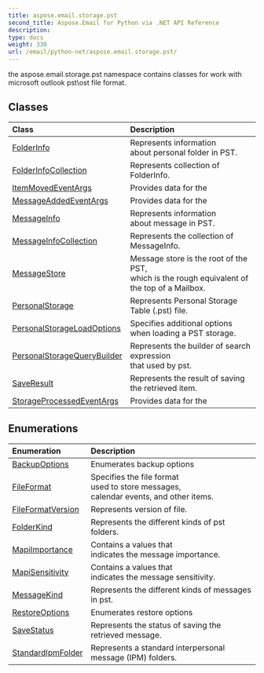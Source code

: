 ```yaml
---
title: aspose.email.storage.pst
second_title: Aspose.Email for Python via .NET API Reference
description: 
type: docs
weight: 330
url: /email/python-net/aspose.email.storage.pst/
---
```



the aspose.email.storage.pst namespace contains classes for work with microsoft outlook pst\ost file format.

## Classes
| Class | Description |
| :- | :- |
|[FolderInfo](/email/python-net/aspose.email.storage.pst/folderinfo/)|Represents information<br/>            about personal folder in PST.|
|[FolderInfoCollection](/email/python-net/aspose.email.storage.pst/folderinfocollection/)|Represents collection of FolderInfo.|
|[ItemMovedEventArgs](/email/python-net/aspose.email.storage.pst/itemmovedeventargs/)|Provides data for the|
|[MessageAddedEventArgs](/email/python-net/aspose.email.storage.pst/messageaddedeventargs/)|Provides data for the|
|[MessageInfo](/email/python-net/aspose.email.storage.pst/messageinfo/)|Represents information<br/>            about message in PST.|
|[MessageInfoCollection](/email/python-net/aspose.email.storage.pst/messageinfocollection/)|Represents the collection of MessageInfo.|
|[MessageStore](/email/python-net/aspose.email.storage.pst/messagestore/)|Message store is the root of the PST, <br/>            which is the rough equivalent of the top of a Mailbox.|
|[PersonalStorage](/email/python-net/aspose.email.storage.pst/personalstorage/)|Represents Personal Storage Table (.pst) file.|
|[PersonalStorageLoadOptions](/email/python-net/aspose.email.storage.pst/personalstorageloadoptions/)|Specifies additional options when loading a PST storage.|
|[PersonalStorageQueryBuilder](/email/python-net/aspose.email.storage.pst/personalstoragequerybuilder/)|Represents the builder of search expression<br/>            that used by pst.|
|[SaveResult](/email/python-net/aspose.email.storage.pst/saveresult/)|Represents the result of saving the retrieved item.|
|[StorageProcessedEventArgs](/email/python-net/aspose.email.storage.pst/storageprocessedeventargs/)|Provides data for the|
## Enumerations
| Enumeration | Description |
| :- | :- |
|[BackupOptions](/email/python-net/aspose.email.storage.pst/backupoptions/)|Enumerates backup options|
|[FileFormat](/email/python-net/aspose.email.storage.pst/fileformat/)|Specifies the file format <br/>            used to store messages, <br/>            calendar events, and other items.|
|[FileFormatVersion](/email/python-net/aspose.email.storage.pst/fileformatversion/)|Represents version of file.|
|[FolderKind](/email/python-net/aspose.email.storage.pst/folderkind/)|Represents the different kinds of pst folders.|
|[MapiImportance](/email/python-net/aspose.email.storage.pst/mapiimportance/)|Contains a values that <br/>            indicates the message importance.|
|[MapiSensitivity](/email/python-net/aspose.email.storage.pst/mapisensitivity/)|Contains a values that <br/>            indicates the message sensitivity.|
|[MessageKind](/email/python-net/aspose.email.storage.pst/messagekind/)|Represents the different kinds of messages in pst.|
|[RestoreOptions](/email/python-net/aspose.email.storage.pst/restoreoptions/)|Enumerates restore options|
|[SaveStatus](/email/python-net/aspose.email.storage.pst/savestatus/)|Represents the status of saving the retrieved message.|
|[StandardIpmFolder](/email/python-net/aspose.email.storage.pst/standardipmfolder/)|Represents a standard interpersonal message (IPM) folders.|
